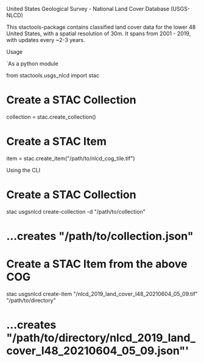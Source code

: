 United States Geological Survey - National Land Cover Database (USGS-NLCD)

This stactools-package contains classified land cover data for the lower 48 United States, with a spatial resolution of 30m.
It spans from 2001 - 2019, with updates every ~2-3 years. 


Usage

`As a python module

from stactools.usgs_nlcd import stac

# Create a STAC Collection

collection = stac.create_collection()

# Create a STAC Item
item = stac.create_item("/path/to/nlcd_cog_tile.tif")


Using the CLI
# Create a STAC Collection
stac usgsnlcd create-collection -d "/path/to/collection"
# ...creates "/path/to/collection.json"

# Create a STAC Item from the above COG
stac usgsnlcd create-item "/nlcd_2019_land_cover_l48_20210604_05_09.tif" "/path/to/directory"
# ...creates "/path/to/directory/nlcd_2019_land_cover_l48_20210604_05_09.json"'
